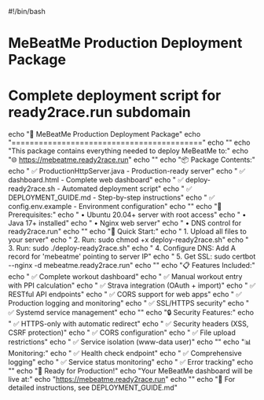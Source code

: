 #!/bin/bash
# MeBeatMe Production Deployment Package
# Complete deployment script for ready2race.run subdomain

echo "🚀 MeBeatMe Production Deployment Package"
echo "=========================================="
echo ""
echo "This package contains everything needed to deploy MeBeatMe to:"
echo "🌐 https://mebeatme.ready2race.run"
echo ""
echo "📦 Package Contents:"
echo "   ✅ ProductionHttpServer.java - Production-ready server"
echo "   ✅ dashboard.html - Complete web dashboard"
echo "   ✅ deploy-ready2race.sh - Automated deployment script"
echo "   ✅ DEPLOYMENT_GUIDE.md - Step-by-step instructions"
echo "   ✅ config.env.example - Environment configuration"
echo ""
echo "🔧 Prerequisites:"
echo "   • Ubuntu 20.04+ server with root access"
echo "   • Java 17+ installed"
echo "   • Nginx web server"
echo "   • DNS control for ready2race.run"
echo ""
echo "🚀 Quick Start:"
echo "   1. Upload all files to your server"
echo "   2. Run: sudo chmod +x deploy-ready2race.sh"
echo "   3. Run: sudo ./deploy-ready2race.sh"
echo "   4. Configure DNS: Add A record for 'mebeatme' pointing to server IP"
echo "   5. Get SSL: sudo certbot --nginx -d mebeatme.ready2race.run"
echo ""
echo "📋 Features Included:"
echo "   ✅ Complete workout dashboard"
echo "   ✅ Manual workout entry with PPI calculation"
echo "   ✅ Strava integration (OAuth + import)"
echo "   ✅ RESTful API endpoints"
echo "   ✅ CORS support for web apps"
echo "   ✅ Production logging and monitoring"
echo "   ✅ SSL/HTTPS security"
echo "   ✅ Systemd service management"
echo ""
echo "🔒 Security Features:"
echo "   ✅ HTTPS-only with automatic redirect"
echo "   ✅ Security headers (XSS, CSRF protection)"
echo "   ✅ CORS configuration"
echo "   ✅ File upload restrictions"
echo "   ✅ Service isolation (www-data user)"
echo ""
echo "📊 Monitoring:"
echo "   ✅ Health check endpoint"
echo "   ✅ Comprehensive logging"
echo "   ✅ Service status monitoring"
echo "   ✅ Error tracking"
echo ""
echo "🎯 Ready for Production!"
echo "Your MeBeatMe dashboard will be live at:"
echo "https://mebeatme.ready2race.run"
echo ""
echo "📖 For detailed instructions, see DEPLOYMENT_GUIDE.md"
